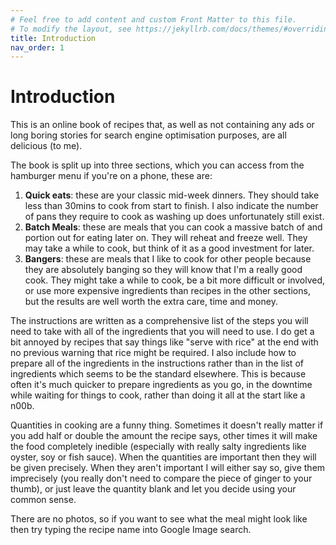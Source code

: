 ```yaml
---
# Feel free to add content and custom Front Matter to this file.
# To modify the layout, see https://jekyllrb.com/docs/themes/#overriding-theme-defaults
title: Introduction
nav_order: 1
---
```

# Introduction

This is an online book of recipes that, as well as not containing any ads or long boring stories for search engine optimisation purposes, are all delicious (to me).

The book is split up into three sections, which you can access from the hamburger menu if you're on a phone, these are:

1. **Quick eats**: these are your classic mid-week dinners. They should take less than 30mins to cook from start to finish. I also indicate the number of pans they require to cook as washing up does unfortunately still exist.
1. **Batch Meals**: these are meals that you can cook a massive batch of and portion out for eating later on. They will reheat and freeze well. They may take a while to cook, but think of it as a good investment for later.
1. **Bangers**: these are meals that I like to cook for other people because they are absolutely banging so they will know that I'm a really good cook. They might take a while to cook, be a bit more difficult or involved, or use more expensive ingredients than recipes in the other sections, but the results are well worth the extra care, time and money.

The instructions are written as a comprehensive list of the steps you will need to take with all of the ingredients that you will need to use. I do get a bit annoyed by recipes that say things like "serve with rice" at the end with no previous warning that rice might be required. I also include how to prepare all of the ingredients in the instructions rather than in the list of ingredients which seems to be the standard elsewhere. This is because often it's much quicker to prepare ingredients as you go, in the downtime while waiting for things to cook, rather than doing it all at the start like a n00b.

Quantities in cooking are a funny thing. Sometimes it doesn't really matter if you add half or double the amount the recipe says, other times it will make the food completely inedible (especially with really salty ingredients like oyster, soy or fish sauce). When the quantities are important then they will be given precisely. When they aren't important I will either say so, give them imprecisely (you really don't need to compare the piece of ginger to your thumb), or just leave the quantity blank and let you decide using your common sense. 

There are no photos, so if you want to see what the meal might look like then try typing the recipe name into Google Image search.